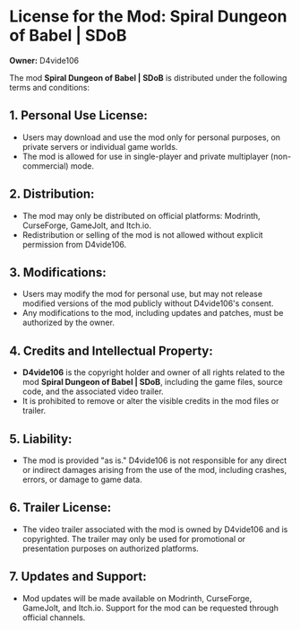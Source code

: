 # License for the Mod: Spiral Dungeon of Babel | SDoB

**Owner:** D4vide106

The mod **Spiral Dungeon of Babel | SDoB** is distributed under the following terms and conditions:

## 1. Personal Use License:
- Users may download and use the mod only for personal purposes, on private servers or individual game worlds.
- The mod is allowed for use in single-player and private multiplayer (non-commercial) mode.

## 2. Distribution:
- The mod may only be distributed on official platforms: Modrinth, CurseForge, GameJolt, and Itch.io.
- Redistribution or selling of the mod is not allowed without explicit permission from D4vide106.

## 3. Modifications:
- Users may modify the mod for personal use, but may not release modified versions of the mod publicly without D4vide106's consent.
- Any modifications to the mod, including updates and patches, must be authorized by the owner.

## 4. Credits and Intellectual Property:
- **D4vide106** is the copyright holder and owner of all rights related to the mod **Spiral Dungeon of Babel | SDoB**, including the game files, source code, and the associated video trailer.
- It is prohibited to remove or alter the visible credits in the mod files or trailer.

## 5. Liability:
- The mod is provided "as is." D4vide106 is not responsible for any direct or indirect damages arising from the use of the mod, including crashes, errors, or damage to game data.

## 6. Trailer License:
- The video trailer associated with the mod is owned by D4vide106 and is copyrighted. The trailer may only be used for promotional or presentation purposes on authorized platforms.

## 7. Updates and Support:
- Mod updates will be made available on Modrinth, CurseForge, GameJolt, and Itch.io. Support for the mod can be requested through official channels.
